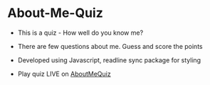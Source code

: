 # About-Me-Quiz
* This is a quiz - How well do you know me? 
* There are few questions about me. Guess and score the points

* Developed using Javascript, readline sync package for styling
* Play quiz LIVE on [AboutMeQuiz](https://replit.com/@meghanask/About-Me-quiz?embed=1&output=1)
